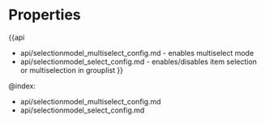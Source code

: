 Properties
==========

{{api
- api/selectionmodel_multiselect_config.md - enables multiselect mode
- api/selectionmodel_select_config.md - enables/disables item selection or multiselection in grouplist
}}

@index:
- api/selectionmodel_multiselect_config.md
- api/selectionmodel_select_config.md

